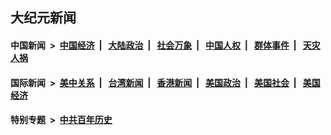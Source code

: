 ## 大纪元新闻

#### 中国新闻 &nbsp;>&nbsp; [中国经济](indexes/ncid283/README.md?03151245) &nbsp;| &nbsp; [大陆政治](indexes/ncid277/README.md?03151245) &nbsp;| &nbsp; [社会万象](indexes/ncid282/README.md?03151245) &nbsp;| &nbsp; [中国人权](indexes/ncid278/README.md?03151245) &nbsp;| &nbsp; [群体事件](indexes/ncid279/README.md?03151245) &nbsp;| &nbsp; [天灾人祸](indexes/ncid280/README.md?03151245)

#### 国际新闻 &nbsp;>&nbsp; [美中关系](indexes/nf1412576/README.md?03151245) &nbsp;| &nbsp; [台湾新闻](indexes/ncid1349361/README.md?03151245) &nbsp;| &nbsp; [香港新闻](indexes/ncid1349362/README.md?03151245) &nbsp;| &nbsp; [美国政治](indexes/ncid1078159/README.md?03151245) &nbsp;| &nbsp; [美国社会](indexes/ncid1078160/README.md?03151245) &nbsp;| &nbsp; [美国经济](indexes/ncid1078158/README.md?03151245)

#### 特别专题 &nbsp;>&nbsp; [中共百年历史](https://github.com/epoch-news/epoch-special/blob/master/README.md?03151245)  
